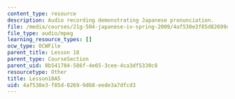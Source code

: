 ```yaml
---
content_type: resource
description: Audio recording demonstrating Japanese pronunciation.
file: /media/courses/21g-504-japanese-iv-spring-2009/4af530e3f85d82699d68eede3a7dfcd3_Lesson18A5.mp3
file_type: audio/mpeg
learning_resource_types: []
ocw_type: OCWFile
parent_title: Lesson 18
parent_type: CourseSection
parent_uid: 8b541784-586f-4e65-3cee-4ca3df5330c8
resourcetype: Other
title: Lesson18A5
uid: 4af530e3-f85d-8269-9d68-eede3a7dfcd3
---
```

